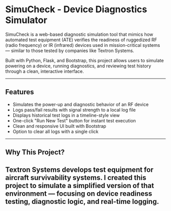 # SimuCheck - Device Diagnostics Simulator

SimuCheck is a web-based diagnostic simulation tool that mimics how automated test equipment (ATE) verifies the readiness of ruggedized RF (radio frequency) or IR (infrared) devices used in mission-critical systems — similar to those tested by companies like Textron Systems.

Built with Python, Flask, and Bootstrap, this project allows users to simulate powering on a device, running diagnostics, and reviewing test history through a clean, interactive interface.

---

##  Features

- Simulates the power-up and diagnostic behavior of an RF device
- Logs pass/fail results with signal strength to a local log file
- Displays historical test logs in a timeline-style view
- One-click "Run New Test" button for instant test execution
- Clean and responsive UI built with Bootstrap
- Option to clear all logs with a single click

---

## Why This Project?

Textron Systems develops test equipment for aircraft survivability systems. I created this project to simulate a simplified version of that environment — focusing on device readiness testing, diagnostic logic, and real-time logging.
---

